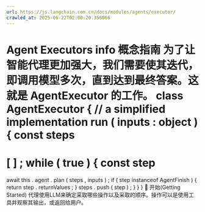 ```yaml
---
url: https://js.langchain.com.cn/docs/modules/agents/executor/
crawled_at: 2025-06-22T02:00:20.356066
---
```


Agent Executors
info
概念指南
为了让智能代理更加强大，我们需要使其迭代，即调用模型多次，直到达到最终答案。这就是 AgentExecutor 的工作。
class
AgentExecutor
{
// a simplified implementation
run
(
inputs
:
object
)
{
const
steps
=
[
]
;
while
(
true
)
{
const
step
=
await
this
.
agent
.
plan
(
steps
,
inputs
)
;
if
(
step
instanceof
AgentFinish
)
{
return
step
.
returnValues
;
}
steps
.
push
(
step
)
;
}
}
}
📄️
开始(Getting Started)
代理使用LLM来确定采取哪些操作以及采取的顺序。操作可以是使用工具并观察其输出，或返回给用户。
